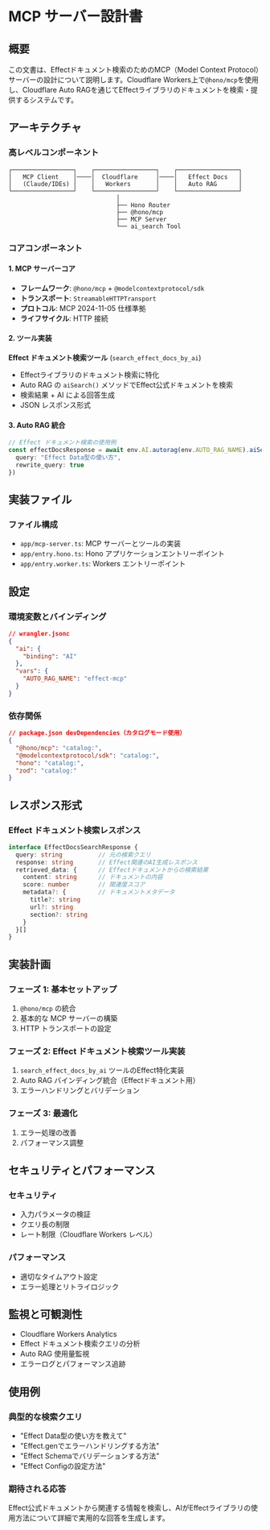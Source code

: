 # MCP サーバー設計書

## 概要

この文書は、Effectドキュメント検索のためのMCP（Model Context Protocol）サーバーの設計について説明します。Cloudflare Workers上で`@hono/mcp`を使用し、Cloudflare Auto RAGを通じてEffectライブラリのドキュメントを検索・提供するシステムです。

## アーキテクチャ

### 高レベルコンポーネント

```
┌─────────────────┐    ┌─────────────────┐    ┌─────────────────┐
│   MCP Client    │────│  Cloudflare     │────│   Effect Docs   │
│   (Claude/IDEs) │    │   Workers       │    │   Auto RAG      │
└─────────────────┘    └─────────────────┘    └─────────────────┘
                              │
                              ├── Hono Router
                              ├── @hono/mcp
                              ├── MCP Server
                              └── ai_search Tool
```

### コアコンポーネント

#### 1. MCP サーバーコア

- **フレームワーク**: `@hono/mcp` + `@modelcontextprotocol/sdk`
- **トランスポート**: `StreamableHTTPTransport`
- **プロトコル**: MCP 2024-11-05 仕様準拠
- **ライフサイクル**: HTTP 接続

#### 2. ツール実装

**Effect ドキュメント検索ツール** (`search_effect_docs_by_ai`)

- Effectライブラリのドキュメント検索に特化
- Auto RAG の `aiSearch()` メソッドでEffect公式ドキュメントを検索
- 検索結果 + AI による回答生成
- JSON レスポンス形式

#### 3. Auto RAG 統合

```typescript
// Effect ドキュメント検索の使用例
const effectDocsResponse = await env.AI.autorag(env.AUTO_RAG_NAME).aiSearch({
  query: "Effect Data型の使い方",
  rewrite_query: true
})
```

## 実装ファイル

### ファイル構成

- `app/mcp-server.ts`: MCP サーバーとツールの実装
- `app/entry.hono.ts`: Hono アプリケーションエントリーポイント
- `app/entry.worker.ts`: Workers エントリーポイント

## 設定

### 環境変数とバインディング

```json
// wrangler.jsonc
{
  "ai": {
    "binding": "AI"
  },
  "vars": {
    "AUTO_RAG_NAME": "effect-mcp"
  }
}
```

### 依存関係

```json
// package.json devDependencies（カタログモード使用）
{
  "@hono/mcp": "catalog:",
  "@modelcontextprotocol/sdk": "catalog:",
  "hono": "catalog:",
  "zod": "catalog:"
}
```

## レスポンス形式

### Effect ドキュメント検索レスポンス

```typescript
interface EffectDocsSearchResponse {
  query: string          // 元の検索クエリ
  response: string       // Effect関連のAI生成レスポンス
  retrieved_data: {      // Effectドキュメントからの検索結果
    content: string      // ドキュメントの内容
    score: number        // 関連度スコア
    metadata?: {         // ドキュメントメタデータ
      title?: string
      url?: string
      section?: string
    }
  }[]
}
```

## 実装計画

### フェーズ 1: 基本セットアップ

1. `@hono/mcp` の統合
2. 基本的な MCP サーバーの構築
3. HTTP トランスポートの設定

### フェーズ 2: Effect ドキュメント検索ツール実装

1. `search_effect_docs_by_ai` ツールのEffect特化実装
2. Auto RAG バインディング統合（Effectドキュメント用）
3. エラーハンドリングとバリデーション

### フェーズ 3: 最適化

1. エラー処理の改善
2. パフォーマンス調整

## セキュリティとパフォーマンス

### セキュリティ

- 入力パラメータの検証
- クエリ長の制限
- レート制限（Cloudflare Workers レベル）

### パフォーマンス

- 適切なタイムアウト設定
- エラー処理とリトライロジック

## 監視と可観測性

- Cloudflare Workers Analytics
- Effect ドキュメント検索クエリの分析
- Auto RAG 使用量監視
- エラーログとパフォーマンス追跡

## 使用例

### 典型的な検索クエリ

- "Effect Data型の使い方を教えて"
- "Effect.genでエラーハンドリングする方法"
- "Effect Schemaでバリデーションする方法"
- "Effect Configの設定方法"

### 期待される応答

Effect公式ドキュメントから関連する情報を検索し、AIがEffectライブラリの使用方法について詳細で実用的な回答を生成します。
